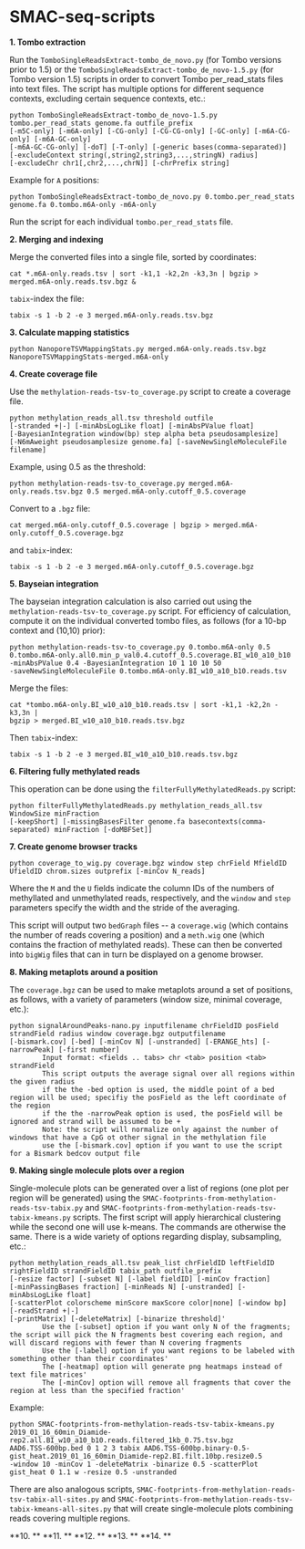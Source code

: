 # SMAC-seq-scripts

**1. Tombo extraction** 

Run the `TomboSingleReadsExtract-tombo_de_novo.py` (for Tombo versions prior to 1.5) or the `TomboSingleReadsExtract-tombo_de_novo-1.5.py` (for Tombo version 1.5) scripts in order to convert Tombo per_read_stats files into text files. The script has multiple options for different sequence contexts, excluding certain sequence contexts, etc.:

```
python TomboSingleReadsExtract-tombo_de_novo-1.5.py tombo.per_read_stats genome.fa outfile_prefix 
[-m5C-only] [-m6A-only] [-CG-only] [-CG-CG-only] [-GC-only] [-m6A-CG-only] [-m6A-GC-only] 
[-m6A-GC-CG-only] [-doT] [-T-only] [-generic bases(comma-separated)]
[-excludeContext string(,string2,string3,...,stringN) radius]
[-excludeChr chr1[,chr2,...,chrN]] [-chrPrefix string]
```

Example for `A` positions:

```
python TomboSingleReadsExtract-tombo_de_novo.py 0.tombo.per_read_stats genome.fa 0.tombo.m6A-only -m6A-only
```

Run the script for each individual `tombo.per_read_stats` file.

**2. Merging and indexing** 

Merge  the converted files into a single file, sorted by coordinates:

```
cat *.m6A-only.reads.tsv | sort -k1,1 -k2,2n -k3,3n | bgzip > merged.m6A-only.reads.tsv.bgz &
```

`tabix`-index the file:

```
tabix -s 1 -b 2 -e 3 merged.m6A-only.reads.tsv.bgz
```

**3. Calculate mapping statistics**

```
python NanoporeTSVMappingStats.py merged.m6A-only.reads.tsv.bgz NanoporeTSVMappingStats-merged.m6A-only
```

**4. Create coverage file**

Use the `methylation-reads-tsv-to_coverage.py` script to create a coverage file. 

```
python methylation_reads_all.tsv threshold outfile 
[-stranded +|-] [-minAbsLogLike float] [-minAbsPValue float]
[-BayesianIntegration window(bp) step alpha beta pseudosamplesize] 
[-N6mAweight pseudosamplesize genome.fa] [-saveNewSingleMoleculeFile filename]
```

Example, using 0.5 as the threshold:

```
python methylation-reads-tsv-to_coverage.py merged.m6A-only.reads.tsv.bgz 0.5 merged.m6A-only.cutoff_0.5.coverage
```

Convert to a `.bgz` file:

```
cat merged.m6A-only.cutoff_0.5.coverage | bgzip > merged.m6A-only.cutoff_0.5.coverage.bgz
```

and `tabix`-index:

```
tabix -s 1 -b 2 -e 3 merged.m6A-only.cutoff_0.5.coverage.bgz
```

**5. Bayseian integration**

The bayseian integration calculation is also carried out using the `methylation-reads-tsv-to_coverage.py` script. For efficiency of calculation, compute it on the individual converted tombo files, as follows (for a 10-bp context and (10,10) prior):

```
python methylation-reads-tsv-to_coverage.py 0.tombo.m6A-only 0.5 
0.tombo.m6A-only.all0.min_p_val0.4.cutoff_0.5.coverage.BI_w10_a10_b10 
-minAbsPValue 0.4 -BayesianIntegration 10 1 10 10 50 
-saveNewSingleMoleculeFile 0.tombo.m6A-only.BI_w10_a10_b10.reads.tsv
```

Merge the files:

```
cat *tombo.m6A-only.BI_w10_a10_b10.reads.tsv | sort -k1,1 -k2,2n -k3,3n | 
bgzip > merged.BI_w10_a10_b10.reads.tsv.bgz
```

Then `tabix`-index:

```
tabix -s 1 -b 2 -e 3 merged.BI_w10_a10_b10.reads.tsv.bgz
```

**6. Filtering fully methylated reads**

This operation can be done using the `filterFullyMethylatedReads.py` script:

```
python filterFullyMethylatedReads.py methylation_reads_all.tsv WindowSize minFraction 
[-keepShort] [-missingBasesFilter genome.fa basecontexts(comma-separated) minFraction [-doMBFSet]]
```

**7. Create genome browser tracks**

```
python coverage_to_wig.py coverage.bgz window step chrField MfieldID UfieldID chrom.sizes outprefix [-minCov N_reads]
```

Where the `M` and the `U` fields indicate the column IDs of the numbers of methyllated and unmethylated reads, respectively, and the `window` and `step` parameters specify the width and the stride of the averaging. 

This script will output two `bedGraph` files -- a `coverage.wig` (which contains the number of reads covering a position) and a `meth.wig` one (which contains the fraction of methylated reads). These can then be converted into `bigWig` files that can in turn be displayed on a genome browser.

**8. Making metaplots around a position**

The `coverage.bgz` can be used to make metaplots around a set of positions, as follows, with a variety of parameters (window size, minimal coverage, etc.):

```
python signalAroundPeaks-nano.py inputfilename chrFieldID posField strandField radius window coverage.bgz outputfilename 
[-bismark.cov] [-bed] [-minCov N] [-unstranded] [-ERANGE_hts] [-narrowPeak] [-first number]
        Input format: <fields .. tabs> chr <tab> position <tab> strandField
        This script outputs the average signal over all regions within the given radius
        if the the -bed option is used, the middle point of a bed region will be used; specifiy the posField as the left coordinate of the region
        if the the -narrowPeak option is used, the posField will be ignored and strand will be assumed to be +
        Note: the script will normalize only against the number of windows that have a CpG ot other signal in the methylation file
        use the [-bismark.cov] option if you want to use the script for a Bismark bedcov output file
```

**9. Making single molecule plots over a region**

Single-molecule plots can be generated over a list of regions (one plot per region will be generated) using the `SMAC-footprints-from-methylation-reads-tsv-tabix.py` and `SMAC-footprints-from-methylation-reads-tsv-tabix-kmeans.py` scripts. The first script will apply hierarchical clustering while the second one will use k-means. The commands are otherwise the same. There is a wide variety of options regarding display, subsampling, etc.:

```
python methylation_reads_all.tsv peak_list chrFieldID leftFieldID rightFieldID strandFieldID tabix_path outfile_prefix 
[-resize factor] [-subset N] [-label fieldID] [-minCov fraction]
[-minPassingBases fraction] [-minReads N] [-unstranded] [-minAbsLogLike float]
[-scatterPlot colorscheme minScore maxScore color|none] [-window bp] [-readStrand +|-] 
[-printMatrix] [-deleteMatrix] [-binarize threshold]' 
        Use the [-subset] option if you want only N of the fragments; the script will pick the N fragments best covering each region, and will discard regions with fewer than N covering fragments
        Use the [-label] option if you want regions to be labeled with something other than their coordinates'
        The [-heatmap] option will generate png heatmaps instead of text file matrices'
        The [-minCov] option will remove all fragments that cover the region at less than the specified fraction'
```

Example:

```
python SMAC-footprints-from-methylation-reads-tsv-tabix-kmeans.py 
2019_01_16_60min_Diamide-rep2.all.BI_w10_a10_b10.reads.filtered_1kb_0.75.tsv.bgz 
AAD6.TSS-600bp.bed 0 1 2 3 tabix AAD6.TSS-600bp.binary-0.5-gist_heat.2019_01_16_60min_Diamide-rep2.BI.filt.10bp.resize0.5
-window 10 -minCov 1 -deleteMatrix -binarize 0.5 -scatterPlot gist_heat 0 1.1 w -resize 0.5 -unstranded
```

There are  also analogous scripts, `SMAC-footprints-from-methylation-reads-tsv-tabix-all-sites.py`  and `SMAC-footprints-from-methylation-reads-tsv-tabix-kmeans-all-sites.py` that will create single-molecule plots combining reads covering multiple regions. 

**10. **
**11. **
**12. **
**13. **
**14. **
